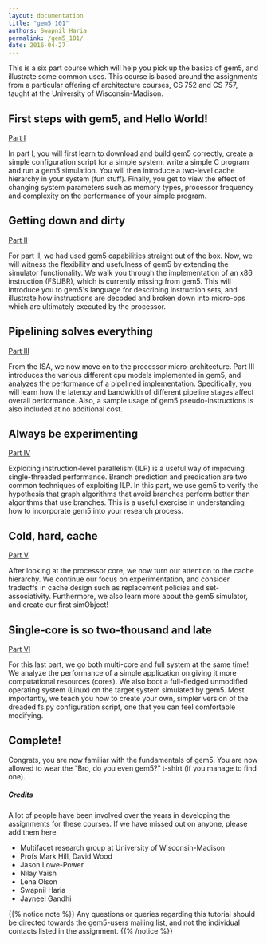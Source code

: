 ```yaml
---
layout: documentation
title: "gem5 101"
authors: Swapnil Haria
permalink: /gem5_101/
date: 2016-04-27
---
```



This is a six part course which will help you pick up the basics of gem5, and
illustrate some common uses. This course is based around the assignments from a
particular offering of architecture courses, CS 752 and CS 757, taught at the
University of Wisconsin-Madison.

## First steps with gem5, and Hello World!
[Part I](http://pages.cs.wisc.edu/~david/courses/cs752/Fall2015/wiki/index.php?n=Main.Homework1)

In part I, you will first learn to download and build gem5 correctly, create a simple configuration script for a simple system, write a simple C program and run a gem5 simulation. You will then introduce a two-level cache hierarchy in your system (fun stuff). Finally, you get to view the effect of changing system parameters such as memory types, processor frequency and complexity on the performance of your simple program.

## Getting down and dirty
[Part II](http://pages.cs.wisc.edu/~david/courses/cs752/Fall2015/wiki/index.php?n=Main.Homework2)

For part II, we had used gem5 capabilities straight out of the box. Now, we will witness the flexibility and usefulness of gem5 by extending the simulator functionality. We walk you through the implementation of an x86 instruction (FSUBR), which is currently missing from gem5. This will introduce you to gem5's language for describing instruction sets, and illustrate how instructions are decoded and broken down into micro-ops which are ultimately executed by the processor.

## Pipelining solves everything
[Part III](http://pages.cs.wisc.edu/~david/courses/cs752/Fall2015/wiki/index.php?n=Main.Homework3)

From the ISA, we now move on to the processor micro-architecture. Part III introduces the various different cpu models implemented in gem5, and analyzes the performance of a pipelined implementation. Specifically, you will learn how the latency and bandwidth of different pipeline stages affect overall performance. Also, a sample usage of gem5 pseudo-instructions is also included at no additional cost.

## Always be experimenting
[Part IV](http://pages.cs.wisc.edu/~david/courses/cs752/Fall2015/wiki/index.php?n=Main.Homework4)

Exploiting instruction-level parallelism (ILP) is a useful way of improving single-threaded performance. Branch prediction and predication are two common techniques of exploiting ILP. In this part, we use gem5 to verify the hypothesis that graph algorithms that avoid branches perform better than algorithms that use branches. This is a useful exercise in understanding how to incorporate gem5 into your research process.

## Cold, hard, cache
[Part V](http://pages.cs.wisc.edu/~david/courses/cs752/Fall2015/wiki/index.php?n=Main.Homework5)

After looking at the processor core, we now turn our attention to the cache hierarchy. We continue our focus on experimentation, and consider tradeoffs in cache design such as replacement policies and set-associativity. Furthermore, we also learn more about the gem5 simulator, and create our first simObject!

## Single-core is so two-thousand and late
[Part VI](http://pages.cs.wisc.edu/~markhill/cs757/Spring2016/wiki/index.php?n=Main.Homework3)

For this last part, we go both multi-core and full system at the same time! We analyze the performance of a simple application on giving it more computational resources (cores). We also boot a full-fledged unmodified operating system (Linux) on the target system simulated by gem5. Most importantly, we teach you how to create your own, simpler version of the dreaded fs.py configuration script, one that you can feel comfortable modifying.

## Complete!
Congrats, you are now familiar with the fundamentals of gem5. You are now allowed to wear the “Bro, do you even gem5?” t-shirt (if you manage to find one).


##### Credits
A lot of people have been involved over the years in developing the assignments for these courses. If we have missed out on anyone, please add them here.
 * Multifacet research group at University of Wisconsin-Madison
 * Profs Mark Hill, David Wood
 * Jason Lowe-Power
 * Nilay Vaish
 * Lena Olson
 * Swapnil Haria
 * Jayneel Gandhi


{{% notice note %}}
Any questions or queries regarding this tutorial should be
directed towards the gem5-users mailing list, and not the individual
contacts listed in the assignment.
{{% /notice %}}

